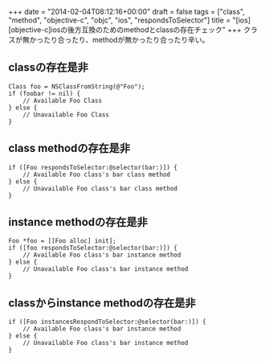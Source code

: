 +++
date = "2014-02-04T08:12:16+00:00"
draft = false
tags = ["class", "method", "objective-c", "objc", "ios", "respondsToSelector"]
title = "[ios][objective-c]iosの後方互換のためのmethodとclassの存在チェック"
+++
クラスが無かったり合ったり、methodが無かったり合ったり辛い。

## classの存在是非

	Class foo = NSClassFromString(@"Foo");
	if (foobar != nil) {
		// Available Foo Class
	} else {
		// Unavailable Foo Class
	}

## class methodの存在是非

	if ([Foo respondsToSelector:@selector(bar:)]) {
		// Available Foo class's bar class method
	} else {
		// Unavailable Foo class's bar class method
	}

## instance methodの存在是非

	
	Foo *foo = [[Foo alloc] init];
	if ([foo respondsToSelector:@selector(bar:)]) {
		// Available Foo class's bar instance method
	} else {
		// Unavailable Foo class's bar instance method
	}


## classからinstance methodの存在是非

	if ([Foo instancesRespondToSelector:@selector(bar:)]) {
		// Available Foo class's bar instance method
	} else {
		// Unavailable Foo class's bar instance method
	}